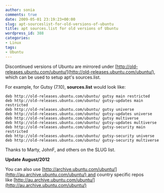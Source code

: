```yaml
---
author: sonia
comments: true
date: 2009-05-01 23:19:23+00:00
slug: apt-sourceslist-for-old-versions-of-ubuntu
title: apt sources.list for old versions of Ubuntu
wordpress_id: 388
categories:
- Linux
tags:
- Ubuntu
---
```


Discontinued versions of Ubuntu are mirrored under [http://old-releases.ubuntu.com/ubuntu/](http://old-releases.ubuntu.com/ubuntu/), which can be used to setup apt's sources.list.

For example, for Gutsy (7.10), **sources.list** would look like:

    
    deb http://old-releases.ubuntu.com/ubuntu/ gutsy main restricted
    deb http://old-releases.ubuntu.com/ubuntu/ gutsy-updates main restricted
    deb http://old-releases.ubuntu.com/ubuntu/ gutsy universe
    deb http://old-releases.ubuntu.com/ubuntu/ gutsy-updates universe
    deb http://old-releases.ubuntu.com/ubuntu/ gutsy multiverse
    deb http://old-releases.ubuntu.com/ubuntu/ gutsy-updates multiverse
    deb http://old-releases.ubuntu.com/ubuntu/ gutsy-security main restricted
    deb http://old-releases.ubuntu.com/ubuntu/ gutsy-security universe
    deb http://old-releases.ubuntu.com/ubuntu/ gutsy-security multiverse


Thanks to Marty, JohnF, and others on the SLUG list.

**Update August/2012**

You can also use [http://archive.ubuntu.com/ubuntu/](http://au.archive.ubuntu.com/ubuntu/) and country specific repos like [http://au.archive.ubuntu.com/ubuntu/](http://au.archive.ubuntu.com/ubuntu/)
